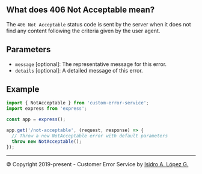 ## What does 406 Not Acceptable mean?

The `406 Not Acceptable` status code is sent by the server when it does not find any content following the criteria given by the user agent.

## Parameters

- `message` [optional]: The representative message for this error.
- `details` [optional]: A detailed message of this error.

## Example

```javascript
import { NotAcceptable } from 'custom-error-service';
import express from 'express';

const app = express();

app.get('/not-acceptable', (request, response) => {
  // Throw a new NotAcceptable error with default parameters
  throw new NotAcceptable();
});
```

---

&copy; Copyright 2019-present - Customer Error Service by [Isidro A. López G.](https://ialopezg.com/)
